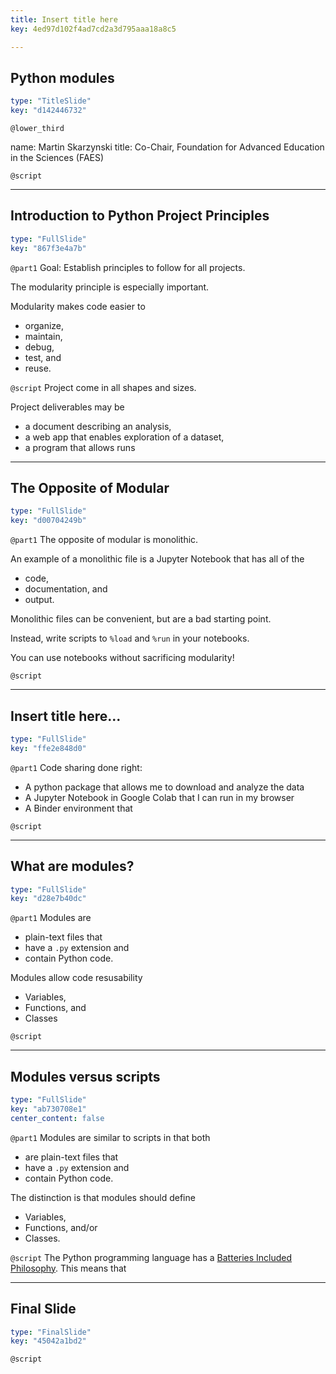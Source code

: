 ```yaml
---
title: Insert title here
key: 4ed97d102f4ad7cd2a3d795aaa18a8c5

---
```

## Python modules

```yaml
type: "TitleSlide"
key: "d142446732"
```

`@lower_third`

name: Martin Skarzynski
title: Co-Chair, Foundation for Advanced Education in the Sciences (FAES)


`@script`



---
## Introduction to Python Project Principles

```yaml
type: "FullSlide"
key: "867f3e4a7b"
```

`@part1`
Goal: Establish principles to follow for all projects.

The modularity principle is especially important.

Modularity makes code easier to 
- organize, 
- maintain, 
- debug,
- test, and
- reuse.


`@script`
Project come in all shapes and sizes.

Project deliverables may be
- a document describing an analysis,
- a web app that enables exploration of a dataset,
- a program that allows runs


---
## The Opposite of Modular

```yaml
type: "FullSlide"
key: "d00704249b"
```

`@part1`
The opposite of modular is monolithic.

An example of a monolithic file is a Jupyter Notebook that has all of the
- code,
- documentation, and
- output.

Monolithic files can be convenient, but are a bad starting point.

Instead, write scripts to `%load` and `%run` in your notebooks.

You can use notebooks without sacrificing modularity!


`@script`



---
## Insert title here...

```yaml
type: "FullSlide"
key: "ffe2e848d0"
```

`@part1`
Code sharing done right:
- A python package that allows me to download and analyze the data
- A Jupyter Notebook in Google Colab that I can run in my browser
- A Binder environment that


`@script`



---
## What are modules?

```yaml
type: "FullSlide"
key: "d28e7b40dc"
```

`@part1`
Modules are

- plain-text files that
- have a `.py` extension and
- contain Python code. 

Modules allow code resusability
- Variables,
- Functions, and
- Classes


`@script`



---
## Modules versus scripts

```yaml
type: "FullSlide"
key: "ab730708e1"
center_content: false
```

`@part1`
Modules are similar to scripts in that both

- are plain-text files that
- have a `.py` extension and
- contain Python code.

The distinction is that modules should define
- Variables,
- Functions, and/or
- Classes.


`@script`
The Python programming language has a [Batteries Included Philosophy](https://www.python.org/dev/peps/pep-0206/#batteries-included-philosophy). This means that


---
## Final Slide

```yaml
type: "FinalSlide"
key: "45042a1bd2"
```

`@script`


